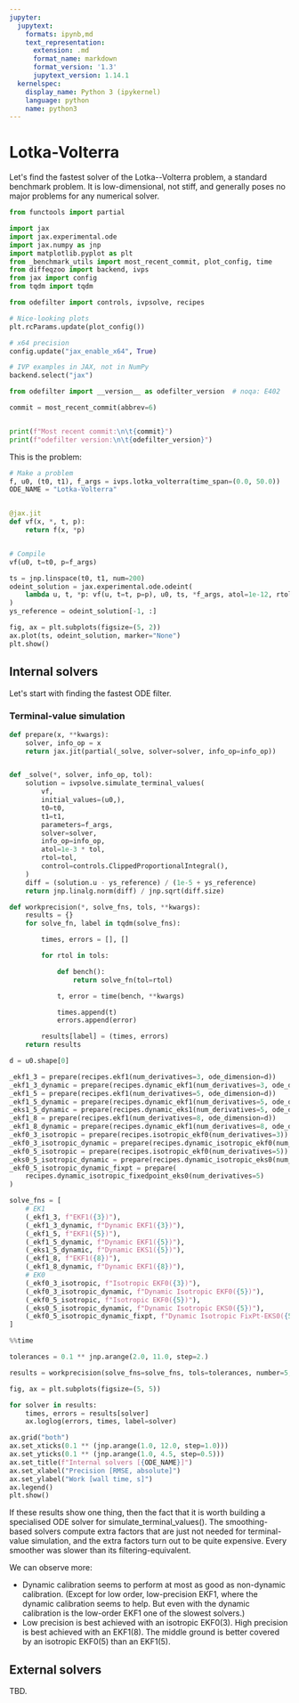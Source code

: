```yaml
---
jupyter:
  jupytext:
    formats: ipynb,md
    text_representation:
      extension: .md
      format_name: markdown
      format_version: '1.3'
      jupytext_version: 1.14.1
  kernelspec:
    display_name: Python 3 (ipykernel)
    language: python
    name: python3
---
```


# Lotka-Volterra

Let's find the fastest solver of the Lotka--Volterra problem, a standard benchmark problem. It is low-dimensional, not stiff, and generally poses no major problems for any numerical solver.

```python
from functools import partial

import jax
import jax.experimental.ode
import jax.numpy as jnp
import matplotlib.pyplot as plt
from _benchmark_utils import most_recent_commit, plot_config, time
from diffeqzoo import backend, ivps
from jax import config
from tqdm import tqdm

from odefilter import controls, ivpsolve, recipes

# Nice-looking plots
plt.rcParams.update(plot_config())

# x64 precision
config.update("jax_enable_x64", True)

# IVP examples in JAX, not in NumPy
backend.select("jax")
```

```python
from odefilter import __version__ as odefilter_version  # noqa: E402

commit = most_recent_commit(abbrev=6)


print(f"Most recent commit:\n\t{commit}")
print(f"odefilter version:\n\t{odefilter_version}")
```

This is the problem:

```python
# Make a problem
f, u0, (t0, t1), f_args = ivps.lotka_volterra(time_span=(0.0, 50.0))
ODE_NAME = "Lotka-Volterra"


@jax.jit
def vf(x, *, t, p):
    return f(x, *p)


# Compile
vf(u0, t=t0, p=f_args)

ts = jnp.linspace(t0, t1, num=200)
odeint_solution = jax.experimental.ode.odeint(
    lambda u, t, *p: vf(u, t=t, p=p), u0, ts, *f_args, atol=1e-12, rtol=1e-12
)
ys_reference = odeint_solution[-1, :]

fig, ax = plt.subplots(figsize=(5, 2))
ax.plot(ts, odeint_solution, marker="None")
plt.show()
```

## Internal solvers
Let's start with finding the fastest ODE filter.

### Terminal-value simulation

```python
def prepare(x, **kwargs):
    solver, info_op = x
    return jax.jit(partial(_solve, solver=solver, info_op=info_op))


def _solve(*, solver, info_op, tol):
    solution = ivpsolve.simulate_terminal_values(
        vf,
        initial_values=(u0,),
        t0=t0,
        t1=t1,
        parameters=f_args,
        solver=solver,
        info_op=info_op,
        atol=1e-3 * tol,
        rtol=tol,
        control=controls.ClippedProportionalIntegral(),
    )
    diff = (solution.u - ys_reference) / (1e-5 + ys_reference)
    return jnp.linalg.norm(diff) / jnp.sqrt(diff.size)
```

```python
def workprecision(*, solve_fns, tols, **kwargs):
    results = {}
    for solve_fn, label in tqdm(solve_fns):

        times, errors = [], []

        for rtol in tols:

            def bench():
                return solve_fn(tol=rtol)

            t, error = time(bench, **kwargs)

            times.append(t)
            errors.append(error)

        results[label] = (times, errors)
    return results
```

```python
d = u0.shape[0]

_ekf1_3 = prepare(recipes.ekf1(num_derivatives=3, ode_dimension=d))
_ekf1_3_dynamic = prepare(recipes.dynamic_ekf1(num_derivatives=3, ode_dimension=d))
_ekf1_5 = prepare(recipes.ekf1(num_derivatives=5, ode_dimension=d))
_ekf1_5_dynamic = prepare(recipes.dynamic_ekf1(num_derivatives=5, ode_dimension=d))
_eks1_5_dynamic = prepare(recipes.dynamic_eks1(num_derivatives=5, ode_dimension=d))
_ekf1_8 = prepare(recipes.ekf1(num_derivatives=8, ode_dimension=d))
_ekf1_8_dynamic = prepare(recipes.dynamic_ekf1(num_derivatives=8, ode_dimension=d))
_ekf0_3_isotropic = prepare(recipes.isotropic_ekf0(num_derivatives=3))
_ekf0_3_isotropic_dynamic = prepare(recipes.dynamic_isotropic_ekf0(num_derivatives=3))
_ekf0_5_isotropic = prepare(recipes.isotropic_ekf0(num_derivatives=5))
_eks0_5_isotropic_dynamic = prepare(recipes.dynamic_isotropic_eks0(num_derivatives=5))
_ekf0_5_isotropic_dynamic_fixpt = prepare(
    recipes.dynamic_isotropic_fixedpoint_eks0(num_derivatives=5)
)

solve_fns = [
    # EK1
    (_ekf1_3, f"EKF1({3})"),
    (_ekf1_3_dynamic, f"Dynamic EKF1({3})"),
    (_ekf1_5, f"EKF1({5})"),
    (_ekf1_5_dynamic, f"Dynamic EKF1({5})"),
    (_eks1_5_dynamic, f"Dynamic EKS1({5})"),
    (_ekf1_8, f"EKF1({8})"),
    (_ekf1_8_dynamic, f"Dynamic EKF1({8})"),
    # EK0
    (_ekf0_3_isotropic, f"Isotropic EKF0({3})"),
    (_ekf0_3_isotropic_dynamic, f"Dynamic Isotropic EKF0({5})"),
    (_ekf0_5_isotropic, f"Isotropic EKF0({5})"),
    (_eks0_5_isotropic_dynamic, f"Dynamic Isotropic EKS0({5})"),
    (_ekf0_5_isotropic_dynamic_fixpt, f"Dynamic Isotropic FixPt-EKS0({5})"),
]
```

```python
%%time

tolerances = 0.1 ** jnp.arange(2.0, 11.0, step=2.)

results = workprecision(solve_fns=solve_fns, tols=tolerances, number=5, repeat=5)
```

```python
fig, ax = plt.subplots(figsize=(5, 5))

for solver in results:
    times, errors = results[solver]
    ax.loglog(errors, times, label=solver)

ax.grid("both")
ax.set_xticks(0.1 ** (jnp.arange(1.0, 12.0, step=1.0)))
ax.set_yticks(0.1 ** (jnp.arange(1.0, 4.5, step=0.5)))
ax.set_title(f"Internal solvers [{ODE_NAME}]")
ax.set_xlabel("Precision [RMSE, absolute]")
ax.set_ylabel("Work [wall time, s]")
ax.legend()
plt.show()
```

If these results show one thing, then the fact that it is worth building a specialised ODE solver
for simulate_terminal_values(). The smoothing-based solvers compute extra factors that are just not needed for terminal-value simulation, and the extra factors turn out to be quite expensive. Every smoother was slower than its filtering-equivalent.

We can observe more:
* Dynamic calibration seems to perform at most as good as non-dynamic calibration. (Except for low order, low-precision EKF1, where the dynamic calibration seems to help. But even with the dynamic calibration is the low-order EKF1 one of the slowest solvers.)
* Low precision is best achieved with an isotropic EKF0(3). High precision is best achieved with an EKF1(8). The middle ground is better covered by an isotropic EKF0(5) than an EKF1(5).



## External solvers
TBD.
